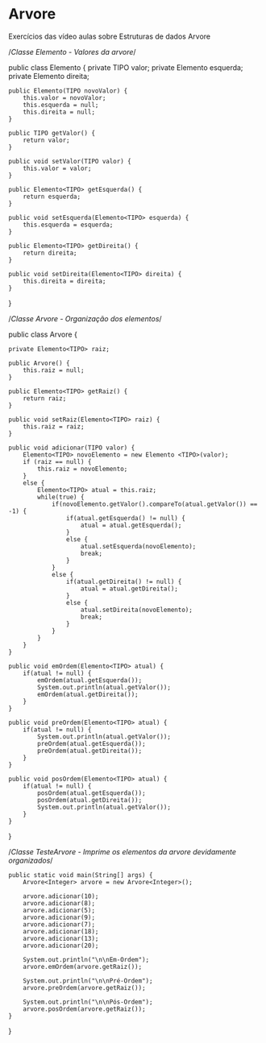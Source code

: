 # Arvore
Exercícios das vídeo aulas sobre Estruturas de dados Arvore

/*Classe Elemento - Valores da arvore*/

public class Elemento<TIPO> {
	private TIPO valor;
	private Elemento<TIPO> esquerda;
	private Elemento<TIPO> direita;
	
	public Elemento(TIPO novoValor) {
		this.valor = novoValor;
		this.esquerda = null;
		this.direita = null;
	}

	public TIPO getValor() {
		return valor;
	}

	public void setValor(TIPO valor) {
		this.valor = valor;
	}

	public Elemento<TIPO> getEsquerda() {
		return esquerda;
	}

	public void setEsquerda(Elemento<TIPO> esquerda) {
		this.esquerda = esquerda;
	}

	public Elemento<TIPO> getDireita() {
		return direita;
	}

	public void setDireita(Elemento<TIPO> direita) {
		this.direita = direita;
	}
}

/*Classe Arvore - Organização dos elementos*/

public class Arvore<TIPO extends Comparable>  {

	private Elemento<TIPO> raiz;
	
	public Arvore() {
		this.raiz = null;
	}
	
	public Elemento<TIPO> getRaiz() {
		return raiz;
	}

	public void setRaiz(Elemento<TIPO> raiz) {
		this.raiz = raiz;
	}

	public void adicionar(TIPO valor) {
		Elemento<TIPO> novoElemento = new Elemento <TIPO>(valor);
		if (raiz == null) {
			this.raiz = novoElemento;
		}
		else {
			Elemento<TIPO> atual = this.raiz;
			while(true) {
				if(novoElemento.getValor().compareTo(atual.getValor()) == -1) {
					if(atual.getEsquerda() != null) {
						atual = atual.getEsquerda();
					}
					else {
						atual.setEsquerda(novoElemento);
						break;
					}
				}
				else {
					if(atual.getDireita() != null) {
						atual = atual.getDireita();
					}
					else {
						atual.setDireita(novoElemento);
						break; 
					}
				}
			}
		}
	}
	
	public void emOrdem(Elemento<TIPO> atual) {
		if(atual != null) {
			emOrdem(atual.getEsquerda());
			System.out.println(atual.getValor());
			emOrdem(atual.getDireita());
		}
	}
		
	public void preOrdem(Elemento<TIPO> atual) {
		if(atual != null) {
			System.out.println(atual.getValor());
			preOrdem(atual.getEsquerda());
			preOrdem(atual.getDireita());
		}
	}
	
	public void posOrdem(Elemento<TIPO> atual) {
		if(atual != null) {
			posOrdem(atual.getEsquerda());
			posOrdem(atual.getDireita());
			System.out.println(atual.getValor());
		}
	}
}

/*Classe TesteArvore - Imprime os elementos da arvore devidamente organizados*/

	public static void main(String[] args) {
		Arvore<Integer> arvore = new Arvore<Integer>();
		
		arvore.adicionar(10);
		arvore.adicionar(8);
		arvore.adicionar(5);
		arvore.adicionar(9);
		arvore.adicionar(7);
		arvore.adicionar(18);
		arvore.adicionar(13);
		arvore.adicionar(20);
		
		System.out.println("\n\nEm-Ordem");
		arvore.emOrdem(arvore.getRaiz());
		
		System.out.println("\n\nPré-Ordem");
		arvore.preOrdem(arvore.getRaiz());
		
		System.out.println("\n\nPós-Ordem");
		arvore.posOrdem(arvore.getRaiz());
	}
}

